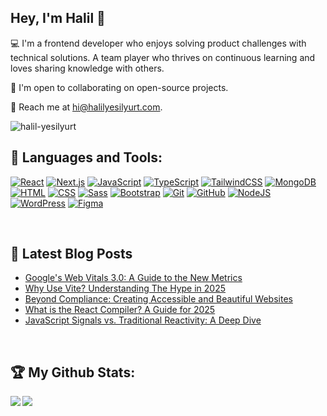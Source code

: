 ## Hey, I'm Halil 👋

💻 I'm a frontend developer who enjoys solving product challenges with technical solutions. A team player who thrives on continuous learning and loves sharing knowledge with others.

👯 I'm open to collaborating on open-source projects.

📧 Reach me at hi@halilyesilyurt.com.

<img src="https://komarev.com/ghpvc/?username=halil-yesilyurt&label=visitors&color=0e75b6&style=flat" alt="halil-yesilyurt" />

<br />

## 🧰 Languages and Tools:

[![React](https://img.shields.io/badge/React-%2320232a.svg?logo=react&logoColor=%2361DAFB)](#)
[![Next.js](https://img.shields.io/badge/Next.js-black?logo=next.js&logoColor=white)](#)
[![JavaScript](https://img.shields.io/badge/JavaScript-F7DF1E?logo=javascript&logoColor=000)](#)
[![TypeScript](https://img.shields.io/badge/TypeScript-3178C6?logo=typescript&logoColor=fff)](#)
[![TailwindCSS](https://img.shields.io/badge/Tailwind%20CSS-%2338B2AC.svg?logo=tailwind-css&logoColor=white)](#)
[![MongoDB](https://img.shields.io/badge/MongoDB-%234ea94b.svg?logo=mongodb&logoColor=white)](#)
[![HTML](https://img.shields.io/badge/HTML-%23E34F26.svg?logo=html5&logoColor=white)](#)
[![CSS](https://img.shields.io/badge/CSS-639?logo=css&logoColor=fff)](#)
[![Sass](https://img.shields.io/badge/Sass-C69?logo=sass&logoColor=fff)](#)
[![Bootstrap](https://img.shields.io/badge/Bootstrap-7952B3?logo=bootstrap&logoColor=fff)](#)
[![Git](https://img.shields.io/badge/Git-F05032?logo=git&logoColor=fff)](#)
[![GitHub](https://img.shields.io/badge/GitHub-%23121011.svg?logo=github&logoColor=white)](#)
[![NodeJS](https://img.shields.io/badge/Node.js-6DA55F?logo=node.js&logoColor=white)](#)
[![WordPress](https://img.shields.io/badge/WordPress-%2321759B.svg?logo=wordpress&logoColor=white)](#)
[![Figma](https://img.shields.io/badge/Figma-F24E1E?logo=figma&logoColor=white)](#)


<br />

## 📝 Latest Blog Posts
<!--BLOG-START-->
- [Google's Web Vitals 3.0: A Guide to the New Metrics](https://halilyesilyurt.com/blog/google-web-vitals-3-explained)
- [Why Use Vite? Understanding The Hype in 2025](https://halilyesilyurt.com/blog/why-use-vite-for-web-development)
- [Beyond Compliance: Creating Accessible and Beautiful Websites](https://halilyesilyurt.com/blog/creating-accessible-and-beautiful-websites)
- [What is the React Compiler? A Guide for 2025](https://halilyesilyurt.com/blog/what-is-react-compiler-explained)
- [JavaScript Signals vs. Traditional Reactivity: A Deep Dive](https://halilyesilyurt.com/blog/javascript-signals-vs-reactivity-state-management)
<!--BLOG-END-->

<br />

## :trophy: My Github Stats:

<div>
  <a href="https://github-readme-stats.vercel.app/api?username=halil-yesilyurt&show_icons=true&locale=en&theme=algolia&include_all_commits=true&count_private=true">
    <img align="left" src="https://github-readme-stats.vercel.app/api?username=halil-yesilyurt&show_icons=true&locale=en&theme=algolia&include_all_commits=true&count_private=true" />
  </a>
  <a href="https://github-readme-stats.vercel.app/api/top-langs/?username=halil-yesilyurt&show_icons=true&locale=en&layout=compact&langs_count=8&theme=algolia">
    <img align="left" src="https://github-readme-stats.vercel.app/api/top-langs/?username=halil-yesilyurt&show_icons=true&locale=en&layout=compact&langs_count=8&theme=algolia" />
  </a>
</div>
